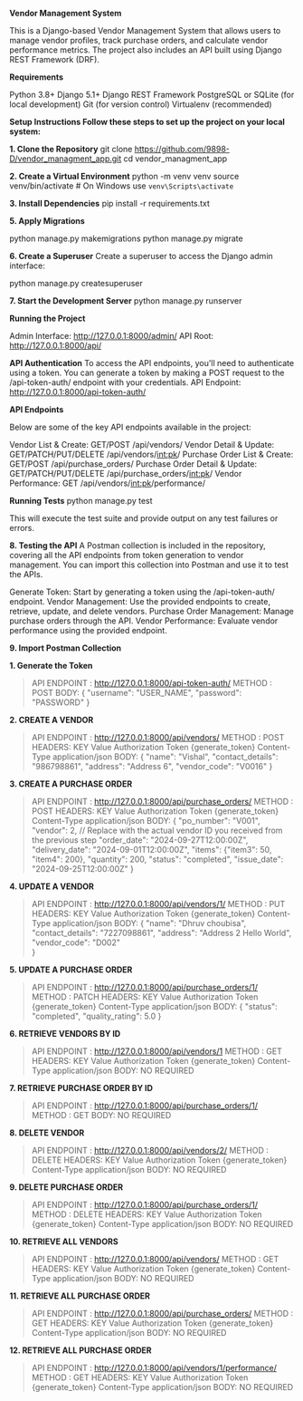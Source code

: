 **Vendor Management System**

This is a Django-based Vendor Management System that allows users to manage vendor profiles, track purchase orders, and calculate vendor performance metrics. The project also includes an API built using Django REST Framework (DRF).

**Requirements**

Python 3.8+
Django 5.1+
Django REST Framework
PostgreSQL or SQLite (for local development)
Git (for version control)
Virtualenv (recommended)

**Setup Instructions
Follow these steps to set up the project on your local system:**

**1. Clone the Repository**
git clone https://github.com/9898-D/vendor_managment_app.git
cd vendor_managment_app

**2. Create a Virtual Environment**
python -m venv venv
source venv/bin/activate  # On Windows use `venv\Scripts\activate`

**3. Install Dependencies**
pip install -r requirements.txt

**5. Apply Migrations**

python manage.py makemigrations
python manage.py migrate

**6. Create a Superuser**
Create a superuser to access the Django admin interface:

python manage.py createsuperuser

**7. Start the Development Server**
python manage.py runserver

**Running the Project**

Admin Interface: http://127.0.0.1:8000/admin/
API Root: http://127.0.0.1:8000/api/

**API Authentication**
To access the API endpoints, you'll need to authenticate using a token. You can generate a token by making a POST request to the /api-token-auth/ endpoint with your credentials.
API Endpoint: http://127.0.0.1:8000/api-token-auth/

**API Endpoints**

Below are some of the key API endpoints available in the project:

Vendor List & Create:           GET/POST /api/vendors/
Vendor Detail & Update:         GET/PATCH/PUT/DELETE /api/vendors/<int:pk>/
Purchase Order List & Create:   GET/POST /api/purchase_orders/
Purchase Order Detail & Update: GET/PATCH/PUT/DELETE /api/purchase_orders/<int:pk>/
Vendor Performance:             GET /api/vendors/<int:pk>/performance/

**Running Tests**
python manage.py test

This will execute the test suite and provide output on any test failures or errors.

**8. Testing the API**
A Postman collection is included in the repository, covering all the API endpoints from token generation to vendor management. You can import this collection into Postman and use it to test the APIs.

Generate Token: Start by generating a token using the /api-token-auth/ endpoint.
Vendor Management: Use the provided endpoints to create, retrieve, update, and delete vendors.
Purchase Order Management: Manage purchase orders through the API.
Vendor Performance: Evaluate vendor performance using the provided endpoint.


**9. Import Postman Collection**

**1.  Generate the Token**  
  >  API ENDPOINT : http://127.0.0.1:8000/api-token-auth/
  >  METHOD : POST
  >  BODY:  {
              "username": "USER_NAME",
              "password": "PASSWORD"
            }


**2. CREATE A VENDOR**
  >  API ENDPOINT : http://127.0.0.1:8000/api/vendors/
  >  METHOD : POST
  >  HEADERS: KEY                  Value
              Authorization        Token {generate_token}
              Content-Type         application/json
  >  BODY:  {
              "name": "Vishal",
              "contact_details": "986798861",
              "address": "Address 6",
              "vendor_code": "V0016"
            }

**3. CREATE A PURCHASE ORDER**
  >  API ENDPOINT : http://127.0.0.1:8000/api/purchase_orders/
  >  METHOD : POST
  > HEADERS: KEY                  Value
              Authorization        Token {generate_token}
              Content-Type         application/json 
  >  BODY:  {
              "po_number": "V001",
              "vendor": 2,  // Replace with the actual vendor ID you received from the previous step
              "order_date": "2024-09-27T12:00:00Z",
              "delivery_date": "2024-09-01T12:00:00Z",
              "items": {"item3": 50, "item4": 200},
              "quantity": 200,
              "status": "completed",
              "issue_date": "2024-09-25T12:00:00Z"
            }

**4. UPDATE A VENDOR**
  >  API ENDPOINT : http://127.0.0.1:8000/api/vendors/1/
  >  METHOD : PUT
  >  HEADERS: KEY                  Value
              Authorization        Token {generate_token}
              Content-Type         application/json
  >  BODY:  {
              "name": "Dhruv choubisa",
              "contact_details": "7227098861",
              "address": "Address 2 Hello World",
              "vendor_code": "D002"  
            }

**5. UPDATE A PURCHASE ORDER**
  >  API ENDPOINT : http://127.0.0.1:8000/api/purchase_orders/1/
  >  METHOD : PATCH
  >  HEADERS: KEY                  Value
              Authorization        Token {generate_token}
              Content-Type         application/json
  >  BODY:  {
              "status": "completed",
              "quality_rating": 5.0
            }

**6. RETRIEVE VENDORS BY ID**
  >  API ENDPOINT : http://127.0.0.1:8000/api/vendors/1
  >  METHOD : GET
  >  HEADERS: KEY                  Value
              Authorization        Token {generate_token}
              Content-Type         application/json 
  >  BODY:  NO REQUIRED

**7. RETRIEVE PURCHASE ORDER BY ID**
  >  API ENDPOINT : http://127.0.0.1:8000/api/purchase_orders/1/
  >  METHOD : GET
  >  BODY:  NO REQUIRED

**8. DELETE VENDOR**
  >  API ENDPOINT : http://127.0.0.1:8000/api/vendors/2/
  >  METHOD : DELETE
  >  HEADERS: KEY                  Value
              Authorization        Token {generate_token}
              Content-Type         application/json
  >  BODY:  NO REQUIRED

**9. DELETE PURCHASE ORDER**
  >  API ENDPOINT : http://127.0.0.1:8000/api/purchase_orders/1/
  >  METHOD : DELETE
  >  HEADERS: KEY                  Value
              Authorization        Token {generate_token}
              Content-Type         application/json
  >  BODY:  NO REQUIRED

**10. RETRIEVE ALL VENDORS**
  >  API ENDPOINT : http://127.0.0.1:8000/api/vendors/
  >  METHOD : GET
  >  HEADERS: KEY                  Value
              Authorization        Token {generate_token}
              Content-Type         application/json
  >  BODY:  NO REQUIRED

**11. RETRIEVE ALL PURCHASE ORDER**
  >  API ENDPOINT : http://127.0.0.1:8000/api/purchase_orders/
  >  METHOD : GET
  >  HEADERS: KEY                  Value
              Authorization        Token {generate_token}
              Content-Type         application/json
  >  BODY:  NO REQUIRED

**12. RETRIEVE ALL PURCHASE ORDER**
  >  API ENDPOINT : http://127.0.0.1:8000/api/vendors/1/performance/
  >  METHOD : GET
  >  HEADERS: KEY                  Value
              Authorization        Token {generate_token}
              Content-Type         application/json
  >  BODY:  NO REQUIRED










